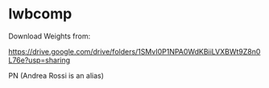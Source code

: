 # lwbcomp


Download Weights from: 

https://drive.google.com/drive/folders/1SMvI0P1NPA0WdKBiiLVXBWt9Z8n0L76e?usp=sharing

PN (Andrea Rossi is an alias)
